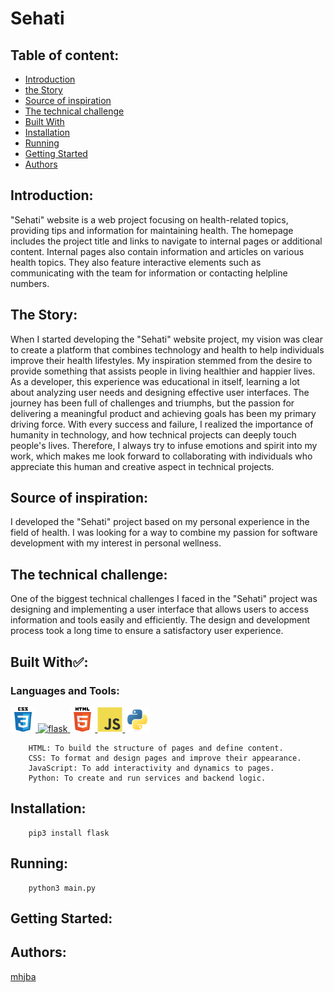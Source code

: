 # Sehati

## Table of content:



- [Introduction](#introduction)
- [the Story](#The-Story)
- [Source of inspiration](#Source-of-inspiration)
- [The technical challenge](#The-technical-challenge)
- [Built With](#Built-With)
- [Installation](#Installation)
- [Running](#Running)
- [Getting Started](#Getting )
- [Authors](#Authors)



## Introduction:

"Sehati" website is a web project focusing on health-related topics, providing tips and information for maintaining health. The homepage includes the project title and links to navigate to internal pages or additional content.
Internal pages also contain information and articles on various health topics. They also feature interactive elements such as communicating with the team for information or contacting helpline numbers.


## The Story:

When I started developing the "Sehati" website project, my vision was clear to create a platform that combines technology and health to help individuals improve their health lifestyles. My inspiration stemmed from the desire to provide something that assists people in living healthier and happier lives.
As a developer, this experience was educational in itself, learning a lot about analyzing user needs and designing effective user interfaces. The journey has been full of challenges and triumphs, but the passion for delivering a meaningful product and achieving goals has been my primary driving force.
With every success and failure, I realized the importance of humanity in technology, and how technical projects can deeply touch people's lives. Therefore, I always try to infuse emotions and spirit into my work, which makes me look forward to collaborating with individuals who appreciate this human and creative aspect in technical projects.

## Source of inspiration:

I developed the "Sehati" project based on my personal experience in the field of health. I was looking for a way to combine my passion for software development with my interest in personal wellness.

## The technical challenge:

One of the biggest technical challenges I faced in the "Sehati" project was designing and implementing a user interface that allows users to access information and tools easily and efficiently. The design and development process took a long time to ensure a satisfactory user experience.

## Built With✅:

<h3 align="left">Languages and Tools:</h3>
<p align="left"> <a href="https://www.w3schools.com/css/" target="_blank" rel="noreferrer"> <img src="https://raw.githubusercontent.com/devicons/devicon/master/icons/css3/css3-original-wordmark.svg" alt="css3" width="40" height="40"/> </a> <a href="https://flask.palletsprojects.com/" target="_blank" rel="noreferrer"> <img src="https://www.vectorlogo.zone/logos/pocoo_flask/pocoo_flask-icon.svg" alt="flask" width="40" height="40"/> </a> <a href="https://www.w3.org/html/" target="_blank" rel="noreferrer"> <img src="https://raw.githubusercontent.com/devicons/devicon/master/icons/html5/html5-original-wordmark.svg" alt="html5" width="40" height="40"/> </a> <a href="https://developer.mozilla.org/en-US/docs/Web/JavaScript" target="_blank" rel="noreferrer"> <img src="https://raw.githubusercontent.com/devicons/devicon/master/icons/javascript/javascript-original.svg" alt="javascript" width="40" height="40"/> </a> <a href="https://www.python.org" target="_blank" rel="noreferrer"> <img src="https://raw.githubusercontent.com/devicons/devicon/master/icons/python/python-original.svg" alt="python" width="40" height="40"/> </a> </p>


        HTML: To build the structure of pages and define content.
        CSS: To format and design pages and improve their appearance.
        JavaScript: To add interactivity and dynamics to pages.
        Python: To create and run services and backend logic.

## Installation:

        pip3 install flask

## Running:

        python3 main.py

## Getting Started:

## Authors:

[mhjba](https://github.com/Mhjba)











